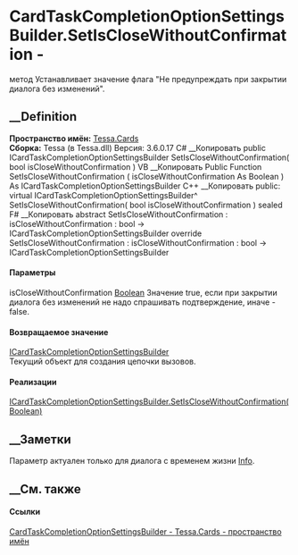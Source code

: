 # CardTaskCompletionOptionSettingsBuilder.SetIsCloseWithoutConfirmation -
метод
Устанавливает значение флага "Не предупреждать при закрытии диалога без
изменений".
## __Definition
 **Пространство имён:** [Tessa.Cards](N_Tessa_Cards.htm)  
 **Сборка:** Tessa (в Tessa.dll) Версия: 3.6.0.17
C# __Копировать
     public ICardTaskCompletionOptionSettingsBuilder SetIsCloseWithoutConfirmation(
    	bool isCloseWithoutConfirmation
    )
VB __Копировать
     Public Function SetIsCloseWithoutConfirmation ( 
    	isCloseWithoutConfirmation As Boolean
    ) As ICardTaskCompletionOptionSettingsBuilder
C++ __Копировать
     public:
    virtual ICardTaskCompletionOptionSettingsBuilder^ SetIsCloseWithoutConfirmation(
    	bool isCloseWithoutConfirmation
    ) sealed
F# __Копировать
     abstract SetIsCloseWithoutConfirmation : 
            isCloseWithoutConfirmation : bool -> ICardTaskCompletionOptionSettingsBuilder 
    override SetIsCloseWithoutConfirmation : 
            isCloseWithoutConfirmation : bool -> ICardTaskCompletionOptionSettingsBuilder 
#### Параметры
isCloseWithoutConfirmation
[Boolean](https://learn.microsoft.com/dotnet/api/system.boolean)
    Значение true, если при закрытии диалога без изменений не надо спрашивать подтверждение, иначе - false.
#### Возвращаемое значение
[ICardTaskCompletionOptionSettingsBuilder](T_Tessa_Cards_ICardTaskCompletionOptionSettingsBuilder.htm)  
Текущий объект для создания цепочки вызовов.
#### Реализации
[ICardTaskCompletionOptionSettingsBuilder.SetIsCloseWithoutConfirmation(Boolean)](M_Tessa_Cards_ICardTaskCompletionOptionSettingsBuilder_SetIsCloseWithoutConfirmation.htm)  
##  __Заметки
Параметр актуален только для диалога с временем жизни
[Info](T_Tessa_Cards_CardTaskDialogStoreMode.htm).
## __См. также
#### Ссылки
[CardTaskCompletionOptionSettingsBuilder -
](T_Tessa_Cards_CardTaskCompletionOptionSettingsBuilder.htm)
[Tessa.Cards - пространство имён](N_Tessa_Cards.htm)

